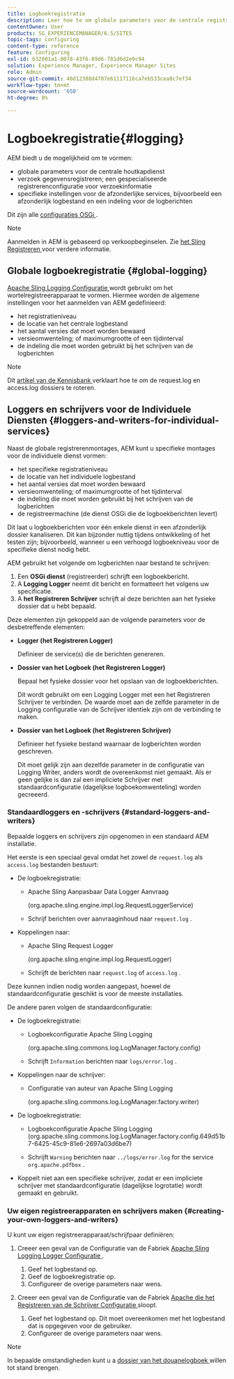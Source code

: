 ```yaml
---
title: Logboekregistratie
description: Leer hoe te om globale parameters voor de centrale registrerendienst, specifieke montages voor de individuele diensten te vormen of hoe te om gegevensregistreren te verzoeken.
contentOwner: User
products: SG_EXPERIENCEMANAGER/6.5/SITES
topic-tags: configuring
content-type: reference
feature: Configuring
exl-id: b32001a1-0078-43f6-89d6-781d6d2e9c94
solution: Experience Manager, Experience Manager Sites
role: Admin
source-git-commit: 48d12388d4707e61117116ca7eb533cea8c7ef34
workflow-type: tm+mt
source-wordcount: '650'
ht-degree: 0%

---
```


# Logboekregistratie{#logging}

AEM biedt u de mogelijkheid om te vormen:

* globale parameters voor de centrale houtkapdienst
* verzoek gegevensregistreren; een gespecialiseerde registrerenconfiguratie voor verzoekinformatie
* specifieke instellingen voor de afzonderlijke services, bijvoorbeeld een afzonderlijk logbestand en een indeling voor de logberichten

Dit zijn alle [ configuraties OSGi ](/help/sites-deploying/configuring-osgi.md).

>[!NOTE]
>
>Aanmelden in AEM is gebaseerd op verkoopbeginselen. Zie [ het Sling Registreren ](https://sling.apache.org/site/logging.html) voor verdere informatie.

## Globale logboekregistratie {#global-logging}

[ Apache Sling Logging Configuratie ](/help/sites-deploying/osgi-configuration-settings.md) wordt gebruikt om het wortelregistreerapparaat te vormen. Hiermee worden de algemene instellingen voor het aanmelden van AEM gedefinieerd:

* het registratieniveau
* de locatie van het centrale logbestand
* het aantal versies dat moet worden bewaard
* versieomwenteling; of maximumgrootte of een tijdinterval
* de indeling die moet worden gebruikt bij het schrijven van de logberichten

>[!NOTE]
>
>Dit [ artikel van de Kennisbank ](https://helpx.adobe.com/experience-manager/kb/HowToRotateRequestAndAccessLog.html) verklaart hoe te om de request.log en access.log dossiers te roteren.

## Loggers en schrijvers voor de Individuele Diensten {#loggers-and-writers-for-individual-services}

Naast de globale registrerenmontages, AEM kunt u specifieke montages voor de individuele dienst vormen:

* het specifieke registratieniveau
* de locatie van het individuele logbestand
* het aantal versies dat moet worden bewaard
* versieomwenteling; of maximumgrootte of het tijdinterval
* de indeling die moet worden gebruikt bij het schrijven van de logberichten
* de registreermachine (de dienst OSGi die de logboekberichten levert)

Dit laat u logboekberichten voor één enkele dienst in een afzonderlijk dossier kanaliseren. Dit kan bijzonder nuttig tijdens ontwikkeling of het testen zijn; bijvoorbeeld, wanneer u een verhoogd logboekniveau voor de specifieke dienst nodig hebt.

AEM gebruikt het volgende om logberichten naar bestand te schrijven:

1. Een **OSGi dienst** (registreerder) schrijft een logboekbericht.
1. A **Logging Logger** neemt dit bericht en formatteert het volgens uw specificatie.
1. A **het Registreren Schrijver** schrijft al deze berichten aan het fysieke dossier dat u hebt bepaald.

Deze elementen zijn gekoppeld aan de volgende parameters voor de desbetreffende elementen:

* **Logger (het Registreren Logger)**

  Definieer de service(s) die de berichten genereren.

* **Dossier van het Logboek (het Registreren Logger)**

  Bepaal het fysieke dossier voor het opslaan van de logboekberichten.

  Dit wordt gebruikt om een Logging Logger met een het Registreren Schrijver te verbinden. De waarde moet aan de zelfde parameter in de Logging configuratie van de Schrijver identiek zijn om de verbinding te maken.

* **Dossier van het Logboek (het Registreren Schrijver)**

  Definieer het fysieke bestand waarnaar de logberichten worden geschreven.

  Dit moet gelijk zijn aan dezelfde parameter in de configuratie van Logging Writer, anders wordt de overeenkomst niet gemaakt. Als er geen gelijke is dan zal een impliciete Schrijver met standaardconfiguratie (dagelijkse logboekomwenteling) worden gecreeerd.

### Standaardloggers en -schrijvers {#standard-loggers-and-writers}

Bepaalde loggers en schrijvers zijn opgenomen in een standaard AEM installatie.

Het eerste is een speciaal geval omdat het zowel de `request.log` als `access.log` bestanden bestuurt:

* De logboekregistratie:

   * Apache Sling Aanpasbaar Data Logger Aanvraag

     (org.apache.sling.engine.impl.log.RequestLoggerService)

   * Schrijf berichten over aanvraaginhoud naar `request.log` .

* Koppelingen naar:

   * Apache Sling Request Logger

     (org.apache.sling.engine.impl.log.RequestLogger)

   * Schrijft de berichten naar `request.log` of `access.log` .

Deze kunnen indien nodig worden aangepast, hoewel de standaardconfiguratie geschikt is voor de meeste installaties.

De andere paren volgen de standaardconfiguratie:

* De logboekregistratie:

   * Logboekconfiguratie Apache Sling Logging

     (org.apache.sling.commons.log.LogManager.factory.config)

   * Schrijft `Information` berichten naar `logs/error.log` .

* Koppelingen naar de schrijver:

   * Configuratie van auteur van Apache Sling Logging

     (org.apache.sling.commons.log.LogManager.factory.writer)

* De logboekregistratie:

   * Logboekconfiguratie Apache Sling Logging
(org.apache.sling.commons.log.LogManager.factory.config.649d51b7-6425-45c9-81e6-2697a03d6be7)

   * Schrijft `Warning` berichten naar `../logs/error.log` for the service `org.apache.pdfbox` .

* Koppelt niet aan een specifieke schrijver, zodat er een impliciete schrijver met standaardconfiguratie (dagelijkse logrotatie) wordt gemaakt en gebruikt.

### Uw eigen registreerapparaten en schrijvers maken {#creating-your-own-loggers-and-writers}

U kunt uw eigen registreerapparaat/schrijfpaar definiëren:

1. Creeer een geval van de Configuratie van de Fabriek [ Apache Sling Logging Logger Configuratie ](/help/sites-deploying/osgi-configuration-settings.md).

   1. Geef het logbestand op.
   1. Geef de logboekregistratie op.
   1. Configureer de overige parameters naar wens.

1. Creeer een geval van de Configuratie van de Fabriek [ Apache die het Registreren van de Schrijver Configuratie ](/help/sites-deploying/osgi-configuration-settings.md) sloopt.

   1. Geef het logbestand op. Dit moet overeenkomen met het logbestand dat is opgegeven voor de gebruiker.
   1. Configureer de overige parameters naar wens.

>[!NOTE]
>
>In bepaalde omstandigheden kunt u a [ dossier van het douanelogboek ](/help/sites-deploying/monitoring-and-maintaining.md#create-a-custom-log-file) willen tot stand brengen.
